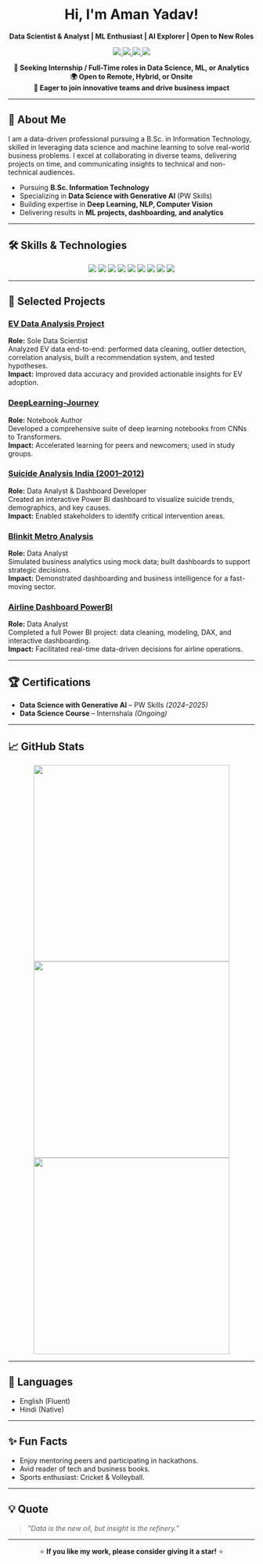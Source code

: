<h1 align="center">Hi, I'm Aman Yadav!</h1>
<p align="center"><b>Data Scientist & Analyst | ML Enthusiast | AI Explorer | Open to New Roles</b></p>

<p align="center">
  <!-- Update the link below to your resume PDF or Google Drive link -->
  <a href="https://github.com/Amanyadav-07/Aman_Yadav_Analyst_Resume%20(2).pdf" target="_blank">
    <img src="https://img.shields.io/badge/Resume-View-green?style=for-the-badge&logo=adobeacrobatreader&logoColor=white"/>
  </a>
  <a href="mailto:amanyadav32327@gmail.com">
    <img src="https://img.shields.io/badge/Email-amanyadav32327@gmail.com-red?style=for-the-badge&logo=gmail&logoColor=white"/>
  </a>
  <a href="https://www.linkedin.com/in/aman-yadav-6b64b6253/" target="_blank">
    <img src="https://img.shields.io/badge/LinkedIn-Profile-blue?style=for-the-badge&logo=linkedin&logoColor=white"/>
  </a>
  <a href="https://github.com/Amanyadav-07" target="_blank">
    <img src="https://img.shields.io/badge/GitHub-Amanyadav--07-black?style=for-the-badge&logo=github&logoColor=white"/>
  </a>
</p>

<p align="center">
  <b>
    💼 Seeking Internship / Full-Time roles in Data Science, ML, or Analytics<br>
    🌍 Open to Remote, Hybrid, or Onsite<br>
    🚀 Eager to join innovative teams and drive business impact
  </b>
</p>

---

## 👋 About Me

I am a data-driven professional pursuing a B.Sc. in Information Technology, skilled in leveraging data science and machine learning to solve real-world business problems. I excel at collaborating in diverse teams, delivering projects on time, and communicating insights to technical and non-technical audiences.

- Pursuing **B.Sc. Information Technology**
- Specializing in **Data Science with Generative AI** (PW Skills)
- Building expertise in **Deep Learning, NLP, Computer Vision**
- Delivering results in **ML projects, dashboarding, and analytics**

---

## 🛠️ Skills & Technologies

<p align="center">
  <img src="https://img.shields.io/badge/Python-3776AB?style=for-the-badge&logo=python&logoColor=white"/>
  <img src="https://img.shields.io/badge/TensorFlow-FF6F00?style=for-the-badge&logo=tensorflow&logoColor=white"/>
  <img src="https://img.shields.io/badge/Pandas-150458?style=for-the-badge&logo=pandas&logoColor=white"/>
  <img src="https://img.shields.io/badge/Numpy-013243?style=for-the-badge&logo=numpy&logoColor=white"/>
  <img src="https://img.shields.io/badge/Jupyter-F37626?style=for-the-badge&logo=jupyter&logoColor=white"/>
  <img src="https://img.shields.io/badge/MySQL-4479A1?style=for-the-badge&logo=mysql&logoColor=white"/>
  <img src="https://img.shields.io/badge/PowerBI-F2C811?style=for-the-badge&logo=powerbi&logoColor=black"/>
  <img src="https://img.shields.io/badge/GitHub-181717?style=for-the-badge&logo=github&logoColor=white"/>
  <img src="https://img.shields.io/badge/VSCode-007ACC?style=for-the-badge&logo=visualstudiocode&logoColor=white"/>
</p>

---

## 🌟 Selected Projects

### [EV Data Analysis Project](https://github.com/Amanyadav-07/EV_Data_Analysis_Project)
**Role:** Sole Data Scientist  
Analyzed EV data end-to-end: performed data cleaning, outlier detection, correlation analysis, built a recommendation system, and tested hypotheses.  
**Impact:** Improved data accuracy and provided actionable insights for EV adoption.

### [DeepLearning-Journey](https://github.com/Amanyadav-07/DeepLearning-Journey)
**Role:** Notebook Author  
Developed a comprehensive suite of deep learning notebooks from CNNs to Transformers.  
**Impact:** Accelerated learning for peers and newcomers; used in study groups.

### [Suicide Analysis India (2001–2012)](https://github.com/Amanyadav-07/Suicide-Analysis-India-2001-2012)
**Role:** Data Analyst & Dashboard Developer  
Created an interactive Power BI dashboard to visualize suicide trends, demographics, and key causes.  
**Impact:** Enabled stakeholders to identify critical intervention areas.

### [Blinkit Metro Analysis](https://github.com/Amanyadav-07/blinkit-metro-analysis)
**Role:** Data Analyst  
Simulated business analytics using mock data; built dashboards to support strategic decisions.  
**Impact:** Demonstrated dashboarding and business intelligence for a fast-moving sector.

### [Airline Dashboard PowerBI](https://github.com/Amanyadav-07/Airline-Dashboard-PowerBI)
**Role:** Data Analyst  
Completed a full Power BI project: data cleaning, modeling, DAX, and interactive dashboarding.  
**Impact:** Facilitated real-time data-driven decisions for airline operations.

---

## 🏆 Certifications

- **Data Science with Generative AI** – PW Skills *(2024–2025)*
- **Data Science Course** – Internshala *(Ongoing)*

---

## 📈 GitHub Stats

<p align="center">
  <img src="https://github-readme-stats.vercel.app/api?username=Amanyadav-07&show_icons=true&theme=radical" width="400">
  <img src="https://github-readme-streak-stats.herokuapp.com/?user=Amanyadav-07&theme=radical" width="400">
  <img src="https://github-readme-stats.vercel.app/api/top-langs/?username=Amanyadav-07&layout=compact&theme=radical" width="400"/>
</p>

---

## 💬 Languages

- English (Fluent)
- Hindi (Native)

---

## ✨ Fun Facts

- Enjoy mentoring peers and participating in hackathons.
- Avid reader of tech and business books.
- Sports enthusiast: Cricket & Volleyball.

---

## 💡 Quote

> _"Data is the new oil, but insight is the refinery."_

---

<p align="center">⭐ <b>If you like my work, please consider giving it a star!</b> ⭐</p>
